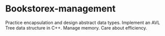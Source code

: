 # Bookstorex-management

Practice encapsulation and design abstract data types.
Implement an AVL Tree data structure in C++.
Manage memory.
Care about efficiency.
